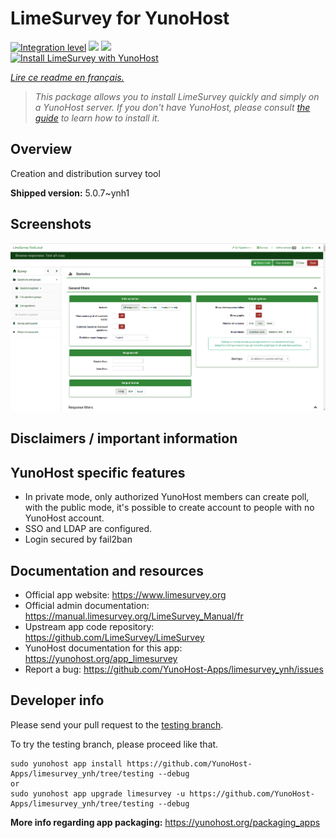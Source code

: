 <!--
N.B.: This README was automatically generated by https://github.com/YunoHost/apps/tree/master/tools/README-generator
It shall NOT be edited by hand.
-->

# LimeSurvey for YunoHost

[![Integration level](https://dash.yunohost.org/integration/limesurvey.svg)](https://dash.yunohost.org/appci/app/limesurvey) ![](https://ci-apps.yunohost.org/ci/badges/limesurvey.status.svg) ![](https://ci-apps.yunohost.org/ci/badges/limesurvey.maintain.svg)  
[![Install LimeSurvey with YunoHost](https://install-app.yunohost.org/install-with-yunohost.svg)](https://install-app.yunohost.org/?app=limesurvey)

*[Lire ce readme en français.](./README_fr.md)*

> *This package allows you to install LimeSurvey quickly and simply on a YunoHost server.
If you don't have YunoHost, please consult [the guide](https://yunohost.org/#/install) to learn how to install it.*

## Overview

Creation and distribution survey tool

**Shipped version:** 5.0.7~ynh1



## Screenshots

![](./doc/screenshots/create_html_statistic_screen.png)

## Disclaimers / important information

## YunoHost specific features

* In private mode, only authorized YunoHost members can create poll, with the public mode, it's possible to create account to people with no YunoHost account. 
* SSO and LDAP are configured.
* Login secured by fail2ban
## Documentation and resources

* Official app website: https://www.limesurvey.org
* Official admin documentation: https://manual.limesurvey.org/LimeSurvey_Manual/fr
* Upstream app code repository: https://github.com/LimeSurvey/LimeSurvey
* YunoHost documentation for this app: https://yunohost.org/app_limesurvey
* Report a bug: https://github.com/YunoHost-Apps/limesurvey_ynh/issues

## Developer info

Please send your pull request to the [testing branch](https://github.com/YunoHost-Apps/limesurvey_ynh/tree/testing).

To try the testing branch, please proceed like that.
```
sudo yunohost app install https://github.com/YunoHost-Apps/limesurvey_ynh/tree/testing --debug
or
sudo yunohost app upgrade limesurvey -u https://github.com/YunoHost-Apps/limesurvey_ynh/tree/testing --debug
```

**More info regarding app packaging:** https://yunohost.org/packaging_apps